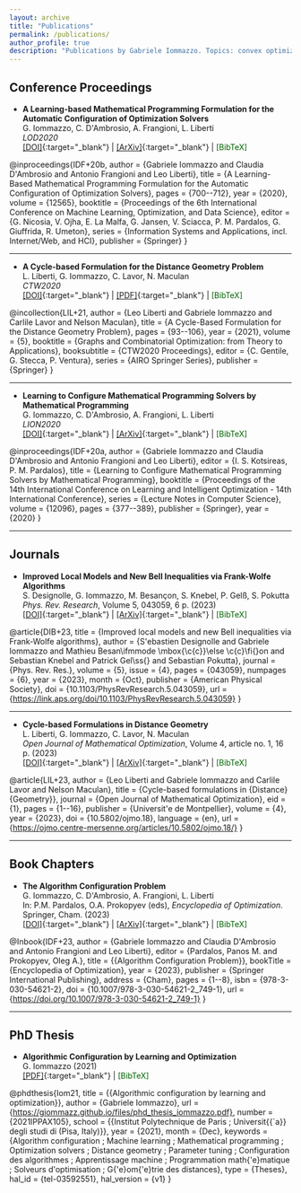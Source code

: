 ```yaml
---
layout: archive
title: "Publications"
permalink: /publications/
author_profile: true
description: "Publications by Gabriele Iommazzo. Topics: convex optimization, Frank-Wolfe (conditional gradients), with applications in machine learning (ML), quantum information theory. Other areas of expertise: mathematical programming (MP), embedding/integrating ML predictors into mathematical programming formulations, data-driven optimization, learning-based optimization, algorithm configuration, distance geometry. Worked with Sebastian Pokutta, Leo Liberti, Antonio Frangioni, Claudia D'Ambrosio, Shimrit Shtern, Pavel Dvurechensky, Mathias Staudigl. PhD in France, Palaiseau, Ecole Polytechnique, Institut Polytechnique de Paris (l'X, LIX). MSc in Pisa"
---
```




## Conference Proceedings

- **A Learning-based Mathematical Programming Formulation for the Automatic Configuration of Optimization Solvers**  
  G. Iommazzo, C. D'Ambrosio, A. Frangioni, L. Liberti   
  *LOD2020*  
  [[DOI]](https://doi.org/10.1007/978-3-030-64583-0_61){:target="_blank"} | [[ArXiv]](https://arxiv.org/abs/2401.04237){:target="_blank"} | 
  <a href="javascript:void(0)" onclick="toggleBibtex('bibtex-idf20b', 'copy-btn-idf20b')" style="text-decoration: none; color: #006400;">[BibTeX]</a> 
  <button id="copy-btn-idf20b" onclick="copyBibtex('bibtex-idf20b', 'copy-btn-idf20b')" style="display:none; background:none; border:none; color: #006400; cursor:pointer;">&#128203; copy</button>
  
  <div id="bibtex-idf20b" style="display:none; padding: 10px; border: 1px solid #ddd; margin-top: 10px; font-family: monospace; font-size: 12px; background-color: #d3d3d3; color: black; max-width: 600px; max-height: 150px; overflow: auto;">
    <pre>
@inproceedings{IDF+20b,
	author = {Gabriele Iommazzo and Claudia D'Ambrosio and Antonio Frangioni and Leo Liberti},
	title = {A Learning-Based Mathematical Programming Formulation for the Automatic Configuration of Optimization Solvers},
	pages = {700--712},
	year = {2020},
	volume = {12565},
	booktitle = {Proceedings of the 6th International Conference on Machine Learning, Optimization, and Data Science},
	editor = {G. Nicosia, V. Ojha, E. La Malfa, G. Jansen, V. Sciacca, P. M. Pardalos, G. Giuffrida, R. Umeton},
	series = {Information Systems and Applications, incl. Internet/Web, and HCI},
	publisher = {Springer}
    }
    </pre>
  </div>

---

- **A Cycle-based Formulation for the Distance Geometry Problem**  
  L. Liberti, G. Iommazzo, C. Lavor, N. Maculan   
  *CTW2020*  
  [[DOI]](https://doi.org/10.1007/978-3-030-63072-0_8){:target="_blank"} | [[PDF]](http://www.lix.polytechnique.fr/Labo/Gabriele.Iommazzo/a_cycle-based_formulation_for_the_dg_problem_CTW20.pdf){:target="_blank"} | 
  <a href="javascript:void(0)" onclick="toggleBibtex('bibtex-lil20', 'copy-btn-lil20')" style="text-decoration: none; color: #006400;">[BibTeX]</a> 
  <button id="copy-btn-lil20" onclick="copyBibtex('bibtex-lil20', 'copy-btn-lil20')" style="display:none; background:none; border:none; color: #006400; cursor:pointer;">&#128203; copy</button>
  
  <div id="bibtex-lil20" style="display:none; padding: 10px; border: 1px solid #ddd; margin-top: 10px; font-family: monospace; font-size: 12px; background-color: #d3d3d3; color: black; max-width: 600px; max-height: 150px; overflow: auto;">
    <pre>
@incollection{LIL+21,
	author = {Leo Liberti and Gabriele Iommazzo and Carlile Lavor and Nelson Maculan},
	title = {A Cycle-Based Formulation for the Distance Geometry Problem},
	pages = {93--106},
	year = {2021},
	volume = {5},
	booktitle = {Graphs and Combinatorial Optimization: from Theory to Applications},
	booksubtitle = {CTW2020 Proceedings},
	editor = {C. Gentile, G. Stecca, P. Ventura},
	series = {AIRO Springer Series},
	publisher = {Springer}
    }
    </pre>
  </div>

---

- **Learning to Configure Mathematical Programming Solvers by Mathematical Programming**  
  G. Iommazzo, C. D'Ambrosio, A. Frangioni, L. Liberti   
  *LION2020*  
  [[DOI]](https://doi.org/10.1007/978-3-030-53552-0_34){:target="_blank"} | [[ArXiv]](https://arxiv.org/abs/2401.05041){:target="_blank"} | 
  <a href="javascript:void(0)" onclick="toggleBibtex('bibtex-idf20a', 'copy-btn-idf20a')" style="text-decoration: none; color: #006400;">[BibTeX]</a> 
  <button id="copy-btn-idf20a" onclick="copyBibtex('bibtex-idf20a', 'copy-btn-idf20a')" style="display:none; background:none; border:none; color: #006400; cursor:pointer;">&#128203; copy</button>
  
  <div id="bibtex-idf20a" style="display:none; padding: 10px; border: 1px solid #ddd; margin-top: 10px; font-family: monospace; font-size: 12px; background-color: #d3d3d3; color: black; max-width: 600px; max-height: 150px; overflow: auto;">
    <pre>
@inproceedings{IDF+20a,
	author = {Gabriele Iommazzo and Claudia D'Ambrosio and Antonio Frangioni and Leo Liberti},
	editor = {I. S. Kotsireas, P. M. Pardalos},
	title = {Learning to Configure Mathematical Programming Solvers by Mathematical Programming},
	booktitle = {Proceedings of the 14th International Conference on Learning and Intelligent Optimization - 14th International Conference},
	series = {Lecture Notes in Computer Science},
	volume = {12096},
	pages = {377--389},
	publisher = {Springer},
	year = {2020}
    }
    </pre>
  </div>

---

## Journals

- **Improved Local Models and New Bell Inequalities via Frank-Wolfe Algorithms**  
  S. Designolle, G. Iommazzo, M. Besançon, S. Knebel, P. Gelß, S. Pokutta   
  *Phys. Rev. Research*, Volume 5, 043059, 6 p. (2023)  
  [[DOI]](https://doi.org/10.1103/PhysRevResearch.5.043059){:target="_blank"} | [[ArXiv]](https://arxiv.org/abs/2302.04721){:target="_blank"} | 
  <a href="javascript:void(0)" onclick="toggleBibtex('bibtex-dib23', 'copy-btn-dib23')" style="text-decoration: none; color: #006400;">[BibTeX]</a> 
  <button id="copy-btn-dib23" onclick="copyBibtex('bibtex-dib23', 'copy-btn-dib23')" style="display:none; background:none; border:none; color: #006400; cursor:pointer;">&#128203; copy</button>

  <div id="bibtex-dib23" style="display:none; padding: 10px; border: 1px solid #ddd; margin-top: 10px; font-family: monospace; font-size: 12px; background-color: #d3d3d3; color: black; max-width: 600px; max-height: 150px; overflow: auto;">
    <pre>
@article{DIB+23,
  title = {Improved local models and new Bell inequalities via Frank-Wolfe algorithms},
  author = {S\'ebastien Designolle and Gabriele Iommazzo and Mathieu Besan\ifmmode \mbox{\c{c}}\else \c{c}\fi{}on and Sebastian Knebel and Patrick Gel\ss{} and Sebastian Pokutta},
  journal = {Phys. Rev. Res.},
  volume = {5},
  issue = {4},
  pages = {043059},
  numpages = {6},
  year = {2023},
  month = {Oct},
  publisher = {American Physical Society},
  doi = {10.1103/PhysRevResearch.5.043059},
  url = {https://link.aps.org/doi/10.1103/PhysRevResearch.5.043059}
    }
    </pre>
  </div>

---

- **Cycle-based Formulations in Distance Geometry**  
  L. Liberti, G. Iommazzo, C. Lavor, N. Maculan   
  *Open Journal of Mathematical Optimization*, Volume 4, article no. 1, 16 p. (2023)  
  [[DOI]](https://doi.org/10.5802/ojmo.18){:target="_blank"} | [[ArXiv]](https://arxiv.org/abs/2006.11523){:target="_blank"} | 
  <a href="javascript:void(0)" onclick="toggleBibtex('bibtex-lil23', 'copy-btn-lil23')" style="text-decoration: none; color: #006400;">[BibTeX]</a> 
  <button id="copy-btn-lil23" onclick="copyBibtex('bibtex-lil23', 'copy-btn-lil23')" style="display:none; background:none; border:none; color: #006400; cursor:pointer;">&#128203; copy</button>
  
  <div id="bibtex-lil23" style="display:none; padding: 10px; border: 1px solid #ddd; margin-top: 10px; font-family: monospace; font-size: 12px; background-color: #d3d3d3; color: black; max-width: 600px; max-height: 150px; overflow: auto;">
    <pre>
@article{LIL+23,
     author = {Leo Liberti and Gabriele Iommazzo and Carlile Lavor and Nelson Maculan},
     title = {Cycle-based formulations in {Distance} {Geometry}},
     journal = {Open Journal of Mathematical Optimization},
     eid = {1},
     pages = {1--16},
     publisher = {Universit\'e de Montpellier},
     volume = {4},
     year = {2023},
     doi = {10.5802/ojmo.18},
     language = {en},
     url = {https://ojmo.centre-mersenne.org/articles/10.5802/ojmo.18/}
    }
    </pre>
  </div>

---

## Book Chapters

- **The Algorithm Configuration Problem**  
  G. Iommazzo, C. D'Ambrosio, A. Frangioni, L. Liberti   
  In: P.M. Pardalos, O.A. Prokopyev (eds), *Encyclopedia of Optimization*. Springer, Cham. (2023)  
  [[DOI]](https://doi.org/10.1007/978-3-030-54621-2_749-1){:target="_blank"} | [[ArXiv]](https://arxiv.org/abs/2403.00898){:target="_blank"} | 
  <a href="javascript:void(0)" onclick="toggleBibtex('bibtex-idf23', 'copy-btn-idf23')" style="text-decoration: none; color: #006400;">[BibTeX]</a> 
  <button id="copy-btn-idf23" onclick="copyBibtex('bibtex-idf23', 'copy-btn-idf23')" style="display:none; background:none; border:none; color: #006400; cursor:pointer;">&#128203; copy</button>
  
  <div id="bibtex-idf23" style="display:none; padding: 10px; border: 1px solid #ddd; margin-top: 10px; font-family: monospace; font-size: 12px; background-color: #d3d3d3; color: black; max-width: 600px; max-height: 150px; overflow: auto;">
    <pre>
@Inbook{IDF+23,
    author = {Gabriele Iommazzo and Claudia D'Ambrosio and Antonio Frangioni and Leo Liberti},
    editor = {Pardalos, Panos M. and Prokopyev, Oleg A.},
    title = {{Algorithm Configuration Problem}},
    bookTitle = {Encyclopedia of Optimization},
    year = {2023},
    publisher = {Springer International Publishing},
    address = {Cham},
    pages = {1--8},
    isbn = {978-3-030-54621-2},
    doi = {10.1007/978-3-030-54621-2_749-1},
    url = {https://doi.org/10.1007/978-3-030-54621-2_749-1}
    }
    </pre>
  </div>

---

## PhD Thesis

- **Algorithmic Configuration by Learning and Optimization**  
  G. Iommazzo (2021)  
  [[PDF]](https://giommazz.github.io/files/phd_thesis_iommazzo.pdf){:target="_blank"} | 
  <a href="javascript:void(0)" onclick="toggleBibtex('bibtex-iom21', 'copy-btn-iom21')" style="text-decoration: none; color: #006400;">[BibTeX]</a> 
  <button id="copy-btn-iom21" onclick="copyBibtex('bibtex-iom21', 'copy-btn-iom21')" style="display:none; background:none; border:none; color: #006400; cursor:pointer;">&#128203; copy</button>

  <div id="bibtex-iom21" style="display:none; padding: 10px; border: 1px solid #ddd; margin-top: 10px; font-family: monospace; font-size: 12px; background-color: #d3d3d3; color: black; max-width: 600px; max-height: 150px; overflow: auto;">
    <pre>
@phdthesis{Iom21,
  title = {{Algorithmic configuration by learning and optimization}},
  author = {Gabriele Iommazzo},
  url = {https://giommazz.github.io/files/phd_thesis_iommazzo.pdf},
  number = {2021IPPAX105},
  school = {{Institut Polytechnique de Paris ; Universit{{\`a}} degli studi di (Pisa, Italy)}},
  year = {2021},
  month = {Dec},
  keywords = {Algorithm configuration ; Machine learning ; Mathematical programming ; Optimization solvers ; Distance geometry ; Parameter tuning ; Configuration des algorithmes ; Apprentissage machine ; Programmation math{\'e}matique ; Solveurs d'optimisation ; G{\'e}om{\'e}trie des distances},
  type = {Theses},
  hal_id = {tel-03592551},
  hal_version = {v1}
    }
    </pre>
  </div>



<!-- Script to manage BibTex icons -->
<script>
function toggleBibtex(bibtexId, buttonId) {
  var bibtexBox = document.getElementById(bibtexId);
  var copyButton = document.getElementById(buttonId);

  if (bibtexBox.style.display === "none") {
    bibtexBox.style.display = "block";
    copyButton.style.display = "inline";  // Show the copy button when BibTeX is visible
  } else {
    bibtexBox.style.display = "none";
    copyButton.style.display = "none";  // Hide the copy button when BibTeX is hidden
  }
}

function copyBibtex(bibtexId, buttonId) {
  var bibtexText = document.getElementById(bibtexId).getElementsByTagName('pre')[0].innerText;
  navigator.clipboard.writeText(bibtexText).then(function() {
    // Change the button text to "copied!" but keep the icon
    var copyButton = document.getElementById(buttonId);
    copyButton.innerHTML = '&#128203; copied!';
  }).catch(function() {
    alert('Failed to copy BibTeX');
  });
}
</script>

